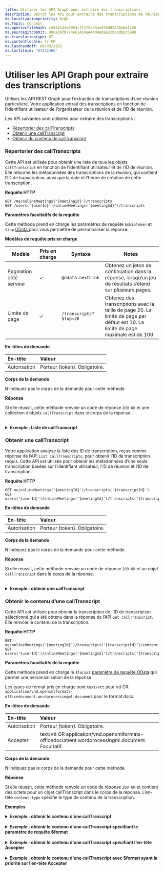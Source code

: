 ```yaml
---
title: Utiliser les API Graph pour extraire des transcriptions
description: Décrit les API pour extraire des transcriptions de réunion
ms.localizationpriority: high
ms.topic: concept
ms.openlocfilehash: c3882134a9954cff3f2cd4aa038902540a6af250
ms.sourcegitcommit: 990a36fb774e614146444d4adaa2c9bcdb835998
ms.translationtype: HT
ms.contentlocale: fr-FR
ms.lasthandoff: 08/03/2022
ms.locfileid: "67232406"
---
```

# <a name="use-graph-apis-to-fetch-transcript"></a>Utiliser les API Graph pour extraire des transcriptions

Utilisez les API REST Graph pour l’extraction de transcriptions d’une réunion particulière. Votre application extrait des transcriptions en fonction de l’identifiant utilisateur de l’organisateur de la réunion et de l’ID de réunion.

Les API suivantes sont utilisées pour extraire des transcriptions :

- [Répertorier des callTranscripts](#list-calltranscripts)
- [Obtenir une callTranscript](#get-calltranscript)
- [Obtenir du contenu de callTranscript](#get-calltranscript-content)

### <a name="list-calltranscripts"></a>Répertorier des callTranscripts

Cette API est utilisée pour obtenir une liste de tous les objets `callTranscript` en fonction de l’identifiant utilisateur et de l’ID de réunion. Elle retourne les métadonnées des transcriptions de la réunion, qui contient l’ID de transcription, ainsi que la date et l’heure de création de cette transcription.

**Requête HTTP**

```http
GET /me/onlineMeetings('{meetingId}')/transcripts
GET /users('{userId}')/onlineMeetings('{meetingId}')/transcripts
```

**Paramètres facultatifs de la requête**

Cette méthode prend en charge les paramètres de requête `$skipToken` et `$top` [OData ](/graph/query-parameters) pour vous permettre de personnaliser la réponse.

**Modèles de requête pris en charge**

| Modèle                | Pris en charge | Syntaxe                                 | Notes |
| ---------------------- | ------- | -------------------------------------- | ----- |
| Pagination côté serveur |     ✓     | `@odata.nextLink`                      | Obtenez un jeton de continuation dans la réponse, lorsqu’un jeu de résultats s’étend sur plusieurs pages. |
| Limite de page             |     ✓     | `/transcripts?$top=20` | Obtenez des transcriptions avec la taille de page 20. La limite de page par défaut est 10. La limite de page maximale est de 100. |

**En-têtes de demande**

| En-tête       | Valeur |
|:---------------|:--------|
| Autorisation  | Porteur {token}. Obligatoire.  |

**Corps de la demande**

N’indiquez pas le corps de la demande pour cette méthode.

**Réponse**

Si elle réussit, cette méthode renvoie un code de réponse `200 OK` et une collection d’objets `callTranscript` dans le corps de la réponse.

<br>
<details>
<summary><b>Exemple : Liste de callTranscript</b></summary>
<br>
<b>Demande</b>
<br>

```http
GET https://graph.microsoft.com/beta/users/ba321e0d-79ee-478d-8e28-85a19507f456/onlineMeetings/MSo1N2Y5ZGFjYy03MWJmLTQ3NDMtYjQxMy01M2EdFGkdRWHJlQ/transcripts
```

<br>
<b>Réponse</b>
<br>

> [!NOTE]
> L’objet de réponse affiché ci-après peut être raccourci pour plus de lisibilité.

```http
HTTP/1.1 200 OK
Content-Type: application/json

{
    "@odata.context": "https://graph.microsoft.com/beta/$metadata#users('ba321e0d-79ee-478d-8e28-85a19507f456')/onlineMeetings('MSo1N2Y5ZGFjYy03MWJmLTQ3NDMtYjQxMy01M2EdFGkdRWHJlQ')/transcripts",
    "@odata.count": 3,
    "@odata.nextLink": "https://graph.microsoft.com/beta/users('ba321e0d-79ee-478d-8e28-85a19507f456')/onlineMeetings('MSo1N2Y5ZGFjYy03MWJmLTQ3NDMtYjQxMy01M2EdFGkdRWHJlQ')/transcripts?$skiptoken=MSMjMCMjMjAyMS0wOS0xNlQxMzo1OToyNy4xMjEwMzgzWg%3d%3d",
    "value": [
        {
            "id": "MSMjMCMjZDAwYWU3NjUtNmM2Yi00NjQxLTgwMWQtMTkzMmFmMjEzNzdh",
            "createdDateTime": "2021-09-17T06:09:24.8968037Z"
        },
        {
            "id": "MSMjMCMjMzAxNjNhYTctNWRmZi00MjM3LTg5MGQtNWJhYWZjZTZhNWYw",
            "createdDateTime": "2021-09-16T18:58:58.6760692Z"
        },
        {
            "id": "MSMjMCMjNzU3ODc2ZDYtOTcwMi00MDhkLWFkNDItOTE2ZDNmZjkwZGY4",
            "createdDateTime": "2021-09-16T18:56:00.9038309Z"
        }        
    ]
}
```

</details>

### <a name="get-calltranscript"></a>Obtenir une callTranscript

Votre application analyse la liste des ID de transcription, reçus comme réponse de l’API `List callTranscripts`, pour obtenir l’ID de transcription requis. Cette API est utilisée pour obtenir les métadonnées d’une seule transcription basées sur l’identifiant utilisateur, l’ID de réunion et l’ID de transcription.

**Requête HTTP**

```http
GET me/onlineMeetings('{meetingId}')/transcripts('{transcriptId}')
GET users('{userId}')/onlineMeetings('{meetingId}')/transcripts('{transcriptId}')
```

**En-têtes de demande**

| En-tête       | Valeur |
|:---------------|:--------|
| Autorisation  | Porteur {token}. Obligatoire.  |

**Corps de la demande**

N’indiquez pas le corps de la demande pour cette méthode.

**Réponse**

Si elle réussit, cette méthode renvoie un code de réponse `200 OK` et un objet `callTranscript` dans le corps de la réponse.

<br>
<details>
<summary><b>Exemple : obtenir une callTranscript</b></summary>
<br>
<b>Demande</b>
<br>

```http
GET https://graph.microsoft.com/beta/users/ba321e0d-79ee-478d-8e28-85a19507f456/onlineMeetings/MSo1N2Y5ZGFjYy03MWJmLTQ3NDMtYjQxMy01M2EdFGkdRWHJlQ/transcripts/MSMjMCMjNzU3ODc2ZDYtOTcwMi00MDhkLWFkNDItOTE2ZDNmZjkwZGY4
```

<br>
<b>Réponse</b>
<br>

> [!NOTE]
> L’objet de réponse affiché ci-après peut être raccourci pour plus de lisibilité.

```http
HTTP/1.1 200 OK
Content-type: application/json

{
    "@odata.context": "https://graph.microsoft.com/beta/$metadata#users('ba321e0d-79ee-478d-8e28-85a19507f456')/onlineMeetings('MSo1N2Y5ZGFjYy03MWJmLTQ3NDMtYjQxMy01M2EdFGkdRWHJlQ')/transcripts/$entity",
    "id": "MSMjMCMjNzU3ODc2ZDYtOTcwMi00MDhkLWFkNDItOTE2ZDNmZjkwZGY4",
    "createdDateTime": "2021-09-17T06:09:24.8968037Z"
}
```

</details>

### <a name="get-calltranscript-content"></a>Obtenir le contenu d’une callTranscript

Cette API est utilisée pour obtenir la transcription de l’ID de transcription sélectionné qui a été obtenu dans la réponse de l’API `Get callTranscript`. Elle renvoie le contenu de la transcription.

**Requête HTTP**

```http
GET me/onlineMeetings('{meetingId}')/transcripts('{transcriptId}')/content
GET users('{userId}')/onlineMeetings('{meetingId}')/transcripts('{transcriptId}')/content
```

**Paramètres facultatifs de la requête**

Cette méthode prend en charge le `$format` [paramètre de requête OData](/graph/query-parameters) qui permet une personnalisation de la réponse.

Les types de format pris en charge sont `text/vtt` pour vtt OR `application/vnd.openxmlformats-officedocument.wordprocessingml.document` pour le format docx.

**En-têtes de demande**

| En-tête       | Valeur |
|:---------------|:--------|
| Autorisation  | Porteur {token}. Obligatoire.  |
| Accepter  | text/vtt OR  application/vnd.openxmlformats-officedocument.wordprocessingml.document. Facultatif.  |

**Corps de la demande**

N’indiquez pas le corps de la demande pour cette méthode.

**Réponse**

Si elle réussit, cette méthode renvoie un code de réponse `200 OK` et contient des octets pour un objet callTranscript dans le corps de la réponse. L’en-tête `content-type` spécifie le type de contenu de la transcription.

**Exemples**
<br>
<details>
<summary><b>Exemple : obtenir le contenu d’une callTranscript</b></summary>
<br>
<b>Demande</b>
<br>

```http
GET https://graph.microsoft.com/beta/users/ba321e0d-79ee-478d-8e28-85a19507f456/onlineMeetings/MSo1N2Y5ZGFjYy03MWJmLTQ3NDMtYjQxMy01M2EdFGkdRWHJlQ/transcripts/MSMjMCMjNzU3ODc2ZDYtOTcwMi00MDhkLWFkNDItOTE2ZDNmZjkwZGY4/content
```

<br>
<b>Réponse</b>
<br>

La réponse contient des octets pour la transcription dans le corps. L’en-tête `content-type` spécifie le type de contenu de la transcription.

> [!NOTE]
> L’objet de réponse affiché ci-après peut être raccourci pour plus de lisibilité.

```http
HTTP/1.1 200 OK
Content-type: text/vtt

WEBVTT
    
0:0:0.0 --> 0:0:5.320
<v User Name>This is a transcript test.</v>
```

</details>
<br>
<details>
<summary><b>Exemple : obtenir le contenu d’une callTranscript spécifiant le paramètre de requête $format</b></summary>
<br>
<b>Demande</b>
<br>

```http
GET https://graph.microsoft.com/beta/users/ba321e0d-79ee-478d-8e28-85a19507f456/onlineMeetings/MSo1N2Y5ZGFjYy03MWJmLTQ3NDMtYjQxMy01M2EdFGkdRWHJlQ/transcripts/MSMjMCMjNzU3ODc2ZDYtOTcwMi00MDhkLWFkNDItOTE2ZDNmZjkwZGY4/content?$format=text/vtt
 ```

<br>
<b>Réponse</b>
<br>

La réponse contient des octets pour la transcription dans le corps. L’en-tête `content-type` spécifie le type de contenu de la transcription.

> [!NOTE]
> L’objet de réponse affiché ci-après peut être raccourci pour plus de lisibilité.

```http
HTTP/1.1 200 OK
Content-type: text/vtt
    
WEBVTT
    
0:0:0.0 --> 0:0:5.320
<v User Name>This is a transcript test.</v>
```

</details>
<br>
<details>
<summary><b>Exemple : obtenir le contenu d’une callTranscript spécifiant l’en-tête Accepter</b></summary>
<br>
<b>Demande</b>
<br>

```http
GET https://graph.microsoft.com/beta/users/ba321e0d-79ee-478d-8e28-85a19507f456/onlineMeetings/MSo1N2Y5ZGFjYy03MWJmLTQ3NDMtYjQxMy01M2EdFGkdRWHJlQ/transcripts/MSMjMCMjNzU3ODc2ZDYtOTcwMi00MDhkLWFkNDItOTE2ZDNmZjkwZGY4/content
Accept: application/vnd.openxmlformats-officedocument.wordprocessingml.document
```

<br>
<b>Réponse</b>
<br>

La réponse contient des octets pour la transcription dans le corps. L’en-tête `content-Type` spécifie le type de contenu de la transcription.

> [!NOTE]
> L’objet de réponse affiché ci-après peut être raccourci pour plus de lisibilité.

```http
HTTP/1.1 200 OK
Content-type: application/vnd.openxmlformats-officedocument.wordprocessingml.document
    
0:0:0.0 --> 0:0:5.320
User Name
This is a transcript test.
```

</details>
<br>
<details>
<summary><b>Exemple : obtenir le contenu d’une callTranscript avec $format ayant la priorité sur l’en-tête Accepter</b></summary>
<br>
<b>Demande</b>
<br>

```http
GET https://graph.microsoft.com/beta/users/ba321e0d-79ee-478d-8e28-85a19507f456/onlineMeetings/MSo1N2Y5ZGFjYy03MWJmLTQ3NDMtYjQxMy01M2EdFGkdRWHJlQ/transcripts/MSMjMCMjNzU3ODc2ZDYtOTcwMi00MDhkLWFkNDItOTE2ZDNmZjkwZGY4/content?$format=text/vtt
Accept: application/vnd.openxmlformats-officedocument.wordprocessingml.document
```

<br>
<b>Réponse</b>
<br>

La réponse contient des octets pour la transcription dans le corps. L’en-tête `content-Type` spécifie le type de contenu de la transcription.

> [!NOTE]
> L’objet de réponse affiché ci-après peut être raccourci pour plus de lisibilité.

```http
HTTP/1.1 200 OK
Content-type: text/vtt
    
WEBVTT
   
0:0:0.0 --> 0:0:5.320
<v User Name>This is a transcript test.</v>
```

</details>

